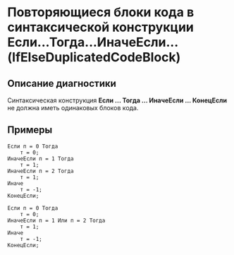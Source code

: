 # Повторяющиеся блоки кода в синтаксической конструкции Если...Тогда...ИначеЕсли... (IfElseDuplicatedCodeBlock)

<!-- Блоки выше заполняются автоматически, не трогать -->
## Описание диагностики

Синтаксическая конструкция **Если ... Тогда ... ИначеЕсли ... КонецЕсли** не должна иметь одинаковых блоков кода.

## Примеры

```bsl
Если п = 0 Тогда
    т = 0;
ИначеЕсли п = 1 Тогда
    т = 1;
ИначеЕсли п = 2 Тогда
    т = 1;
Иначе
    т = -1;
КонецЕсли;
```

```bsl
Если п = 0 Тогда
    т = 0;
ИначеЕсли п = 1 Или п = 2 Тогда
    т = 1;
Иначе
    т = -1;
КонецЕсли;
```
